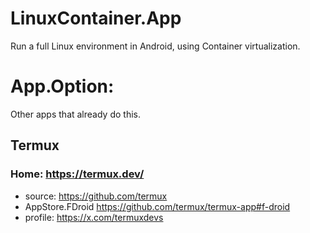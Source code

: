 # LinuxContainer.App
Run a full Linux environment in Android, using Container virtualization.

# App.Option:
Other apps that already do this.

## Termux
### Home: https://termux.dev/
- source: https://github.com/termux
- AppStore.FDroid https://github.com/termux/termux-app#f-droid
- profile: https://x.com/termuxdevs
